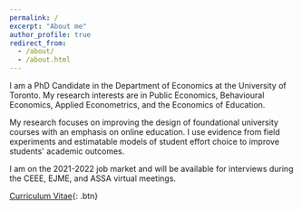 ```yaml
---
permalink: /
excerpt: "About me"
author_profile: true
redirect_from: 
  - /about/
  - /about.html
---
```


I am a PhD Candidate in the Department of Economics at the University of Toronto. My research interests are in Public Economics, Behavioural Economics, Applied Econometrics, and the Economics of Education.

My research focuses on improving the design of foundational university courses with an emphasis on online education. I use evidence from field experiments and estimatable models of student effort choice to improve students' academic outcomes. 

I am on the 2021-2022 job market and will be available for interviews during the CEEE, EJME, and ASSA virtual meetings.

[Curriculum Vitae](https://shaikhhammad.com/files/HammadShaikhCV.pdf){: .btn}
